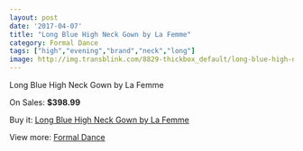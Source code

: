 ```yaml
---
layout: post
date: '2017-04-07'
title: "Long Blue High Neck Gown by La Femme"
category: Formal Dance
tags: ["high","evening","brand","neck","long"]
image: http://img.transblink.com/8829-thickbox_default/long-blue-high-neck-gown-by-la-femme.jpg
---
```

Long Blue High Neck Gown by La Femme

On Sales: **$398.99**
<a href="https://www.transblink.com/en/formal-dance/2906-long-blue-high-neck-gown-by-la-femme.html"><amp-img layout="responsive" width="600" height="600" src="//img.transblink.com/8829-thickbox_default/long-blue-high-neck-gown-by-la-femme.jpg" alt="Long Blue High Neck Gown by La Femme 0" /></a>
<a href="https://www.transblink.com/en/formal-dance/2906-long-blue-high-neck-gown-by-la-femme.html"><amp-img layout="responsive" width="600" height="600" src="//img.transblink.com/8830-thickbox_default/long-blue-high-neck-gown-by-la-femme.jpg" alt="Long Blue High Neck Gown by La Femme 1" /></a>

Buy it: [Long Blue High Neck Gown by La Femme](https://www.transblink.com/en/formal-dance/2906-long-blue-high-neck-gown-by-la-femme.html "Long Blue High Neck Gown by La Femme")

View more: [Formal Dance](https://www.transblink.com/en/6-formal-dance "Formal Dance")